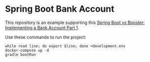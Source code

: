 # Spring Boot Bank Account

This repository is an example supporting this [Spring Boot vs Booster: Implementing a Bank Account Part 1](https://dev.to/hinigul/spring-boot-vs-booster-implementing-a-bank-account-part-1-1358).

Use these commands to run the project:

```shell
while read line; do export $line; done <development.env
docker-compose up -d
gradle bootRun
```
